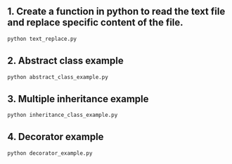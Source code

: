 ## 1. Create a function in python to read the text file and replace specific content of the file.
```bash 
python text_replace.py
```

## 2. Abstract class example
```bash 
python abstract_class_example.py
```

## 3. Multiple inheritance example
```bash 
python inheritance_class_example.py
```

## 4. Decorator example
```bash 
python decorator_example.py
```
